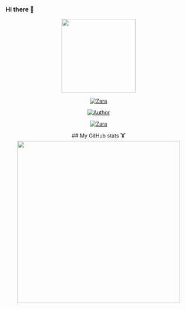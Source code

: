### Hi there 👋

<div align="center">
  <img border-radius: 15px src="https://i.ibb.co/zRQvzPc/IMG-20210730-104656-524.webp" width="200" height="200"/>
  <p align="center">
<a href="#"><img title="Zara" src="https://img.shields.io/badge/-Raashii-white?&style=for-the-badge"></a>
</p>
  <p align="center">
<a href="https://github.com/Raashii"><img title="Author" src="https://img.shields.io/badge/Author-Raashii?color=black&style=for-the-badge&logo=github"></a>
</p>
  <p align="center">
<a href="#"><img title="Zara" src="https://komarev.com/ghpvc/?username=Raashii&color=grey&style=plastic"></a>
</p>
## My GitHub stats 🏋️‍
<a href="https://github.com/Raashii">
<img width="440" align="center" src="https://github-readme-stats.vercel.app/api?username=Raashii&bg_color=3,C393A8,F3C8E3&title_color=fff&text_color=fff">
</a>
